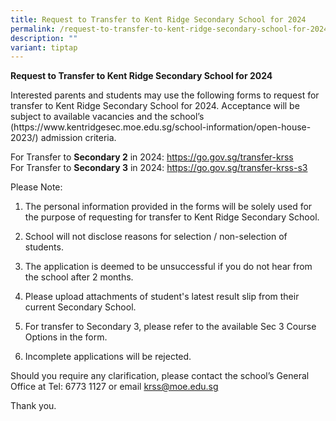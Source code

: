 ```yaml
---
title: Request to Transfer to Kent Ridge Secondary School for 2024
permalink: /request-to-transfer-to-kent-ridge-secondary-school-for-2024/
description: ""
variant: tiptap
---
```

<p><strong>Request to Transfer to Kent Ridge Secondary School for 2024</strong></p><p>Interested parents and students may use the following forms to request for transfer to Kent Ridge Secondary School for 2024. Acceptance will be subject to available vacancies and the school’s (https://www.kentridgesec.moe.edu.sg/school-information/open-house-2023/) admission criteria.</p><p>For Transfer to <strong>Secondary 2</strong> in 2024: <a href="https://go.gov.sg/transfer-krss" rel="noopener noreferrer nofollow" target="_blank">https://go.gov.sg/transfer-krss </a><br>For Transfer to <strong>Secondary 3</strong> in 2024: <a href="https://go.gov.sg/transfer-krss-s3" rel="noopener noreferrer nofollow" target="_blank">https://go.gov.sg/transfer-krss-s3</a></p><p>Please Note:</p><ol data-tight="true" class="tight"><li><p>The personal information provided in the forms will be solely used for the purpose of requesting for transfer to Kent Ridge Secondary School.</p></li><li><p>School will not disclose reasons for selection / non-selection of students.</p></li><li><p>The application is deemed to be unsuccessful if you do not hear from the school after 2 months.</p></li><li><p>Please upload attachments of student's latest result slip from their current Secondary School.</p></li><li><p>For transfer to Secondary 3, please refer to the available Sec 3 Course Options in the form.</p></li><li><p>Incomplete applications will be rejected.</p></li></ol><p>Should you require any clarification, please contact the school’s General Office at Tel: 6773 1127 or email <a href="mailto:krss@moe.edu.sg" rel="noopener noreferrer nofollow" target="_blank">krss@moe.edu.sg</a></p><p>Thank you.</p>